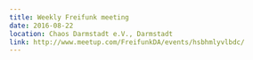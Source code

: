 ```yaml
---
title: Weekly Freifunk meeting
date: 2016-08-22
location: Chaos Darmstadt e.V., Darmstadt
link: http://www.meetup.com/FreifunkDA/events/hsbhmlyvlbdc/
---
```

